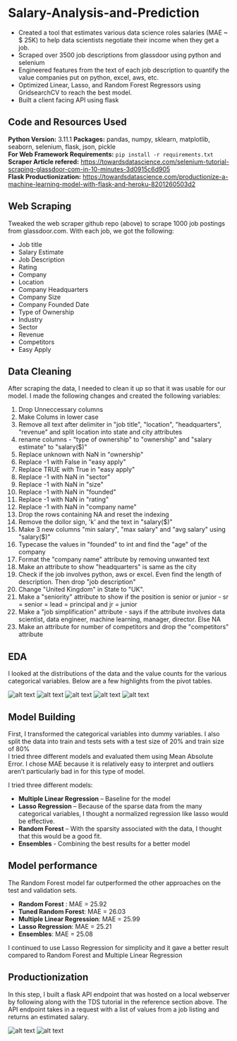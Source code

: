 # Salary-Analysis-and-Prediction

* Created a tool that estimates various data science roles salaries (MAE ~ $ 25K) to help data scientists negotiate their income when they get a job.
* Scraped over 3500 job descriptions from glassdoor using python and selenium
* Engineered features from the text of each job description to quantify the value companies put on python, excel, aws, etc. 
* Optimized Linear, Lasso, and Random Forest Regressors using GridsearchCV to reach the best model. 
* Built a client facing API using flask 

## Code and Resources Used 
**Python Version:** 3.11.1
**Packages:** pandas, numpy, sklearn, matplotlib, seaborn, selenium, flask, json, pickle  
**For Web Framework Requirements:**  ```pip install -r requirements.txt```  
**Scraper Article refered:** https://towardsdatascience.com/selenium-tutorial-scraping-glassdoor-com-in-10-minutes-3d0915c6d905  
**Flask Productionization:** https://towardsdatascience.com/productionize-a-machine-learning-model-with-flask-and-heroku-8201260503d2

## Web Scraping
Tweaked the web scraper github repo (above) to scrape 1000 job postings from glassdoor.com. With each job, we got the following:
*	Job title
*	Salary Estimate
*	Job Description
*	Rating
*	Company 
*	Location
*	Company Headquarters 
*	Company Size
*	Company Founded Date
*	Type of Ownership 
*	Industry
*	Sector
*	Revenue
*	Competitors 
*	Easy Apply

## Data Cleaning
After scraping the data, I needed to clean it up so that it was usable for our model. I made the following changes and created the following variables:

1) Drop Unneccessary columns
2) Make Colums in lower case
3) Remove all text after delimiter in "job title", "location", "headquarters", "revenue" and split location into state and city attributes
4) rename columns - "type of ownership" to "ownership" and "salary estimate" to "salary($)"
5) Replace unknown with NaN in "ownership"
6) Replace -1 with False in "easy apply"
7) Replace TRUE with True in "easy apply"
8) Replace -1 with NaN in "sector"
9) Replace -1 with NaN in "size"
10) Replace -1 with NaN in "founded"
11) Replace -1 with NaN in "rating"
12) Replace -1 with NaN in "company name"
13) Drop the rows containing NA and reset the indexing
14) Remove the dollor sign, 'k' and the text in "salary($)"
15) Make 3 new columns "min salary", "max salary" and "avg salary" using "salary($)"
16) Typecase the values in "founded" to int and find the "age" of the company
17) Format the "company name" attribute by removing unwanted text
18) Make an attribute to show "headquarters" is same as the city
19) Check if the job involves python, aws or excel. Even find the length of description. Then drop "job description"
20) Change "United Kingdom" in State to "UK".
21) Make a "seniority" attribute to show if the position is senior or junior - sr = senior = lead = principal and jr = junior
22) Make a "job simplification" attribute - says if the attribute involves data scientist, data engineer, machine learning, manager, director. Else NA
23) Make an attribute for number of competitors and drop the "competitors" attribute

## EDA
I looked at the distributions of the data and the value counts for the various categorical variables. Below are a few highlights from the pivot tables. 

![alt text](https://github.com/raghavan93513/Salary-Analysis-and-Prediction/blob/main/Screenshots/bar.jpg)
![alt text](https://github.com/raghavan93513/Salary-Analysis-and-Prediction/blob/main/Screenshots/heatmap.jpg)
![alt text](https://github.com/raghavan93513/Salary-Analysis-and-Prediction/blob/main/Screenshots/pivot.jpg)
![alt text](https://github.com/raghavan93513/Salary-Analysis-and-Prediction/blob/main/Screenshots/hist%20of%20avg%20sal.jpg)
![alt text](https://github.com/raghavan93513/Salary-Analysis-and-Prediction/blob/main/Screenshots/wordcloud.jpg)

## Model Building 

First, I transformed the categorical variables into dummy variables. I also split the data into train and tests sets with a test size of 20% and train size of 80%   
I tried three different models and evaluated them using Mean Absolute Error. I chose MAE because it is relatively easy to interpret and outliers aren’t particularly bad in for this type of model.   

I tried three different models:
*	**Multiple Linear Regression** – Baseline for the model
*	**Lasso Regression** – Because of the sparse data from the many categorical variables, I thought a normalized regression like lasso would be effective.
*	**Random Forest** – With the sparsity associated with the data, I thought that this would be a good fit. 
*	**Ensembles** - Combining the best results for a better model

## Model performance
The Random Forest model far outperformed the other approaches on the test and validation sets. 
*	**Random Forest** : MAE = 25.92
*	**Tuned Random Forest**: MAE = 26.03
*	**Multiple Linear Regression**: MAE = 25.99
*	**Lasso Regression**: MAE = 25.21
*	**Ensembles**: MAE = 25.08

I continued to use Lasso Regression for simplicity and it gave a better result compared to Random Forest and Multiple Linear Regression

## Productionization 
In this step, I built a flask API endpoint that was hosted on a local webserver by following along with the TDS tutorial in the reference section above. The API endpoint takes in a request with a list of values from a job listing and returns an estimated salary.

![alt text](https://github.com/raghavan93513/Salary-Analysis-and-Prediction/blob/main/Screenshots/wsgi.jpg)
![alt text](https://github.com/raghavan93513/Salary-Analysis-and-Prediction/blob/main/Screenshots/Salary%20Prediction.jpg)
